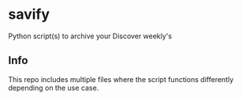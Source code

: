 # savify
Python script(s) to archive your Discover weekly's

## Info
This repo includes multiple files where the script functions differently depending on the use case.
